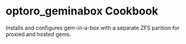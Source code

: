 optoro\_geminabox Cookbook
========================
Installs and configures gem-in-a-box with a separate ZFS parition for proxied and hosted gems.
